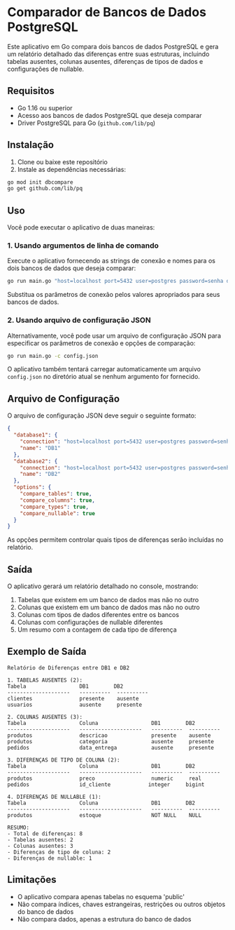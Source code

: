 # Comparador de Bancos de Dados PostgreSQL

Este aplicativo em Go compara dois bancos de dados PostgreSQL e gera um relatório detalhado das diferenças entre suas estruturas, incluindo tabelas ausentes, colunas ausentes, diferenças de tipos de dados e configurações de nullable.

## Requisitos

- Go 1.16 ou superior
- Acesso aos bancos de dados PostgreSQL que deseja comparar
- Driver PostgreSQL para Go (`github.com/lib/pq`)

## Instalação

1. Clone ou baixe este repositório
2. Instale as dependências necessárias:

```bash
go mod init dbcompare
go get github.com/lib/pq
```

## Uso

Você pode executar o aplicativo de duas maneiras:

### 1. Usando argumentos de linha de comando

Execute o aplicativo fornecendo as strings de conexão e nomes para os dois bancos de dados que deseja comparar:

```bash
go run main.go "host=localhost port=5432 user=postgres password=senha dbname=db1 sslmode=disable" "DB1" "host=localhost port=5432 user=postgres password=senha dbname=db2 sslmode=disable" "DB2"
```

Substitua os parâmetros de conexão pelos valores apropriados para seus bancos de dados.

### 2. Usando arquivo de configuração JSON

Alternativamente, você pode usar um arquivo de configuração JSON para especificar os parâmetros de conexão e opções de comparação:

```bash
go run main.go -c config.json
```

O aplicativo também tentará carregar automaticamente um arquivo `config.json` no diretório atual se nenhum argumento for fornecido.

## Arquivo de Configuração

O arquivo de configuração JSON deve seguir o seguinte formato:

```json
{
  "database1": {
    "connection": "host=localhost port=5432 user=postgres password=senha dbname=db1 sslmode=disable",
    "name": "DB1"
  },
  "database2": {
    "connection": "host=localhost port=5432 user=postgres password=senha dbname=db2 sslmode=disable",
    "name": "DB2"
  },
  "options": {
    "compare_tables": true,
    "compare_columns": true,
    "compare_types": true,
    "compare_nullable": true
  }
}
```

As opções permitem controlar quais tipos de diferenças serão incluídas no relatório.

## Saída

O aplicativo gerará um relatório detalhado no console, mostrando:

1. Tabelas que existem em um banco de dados mas não no outro
2. Colunas que existem em um banco de dados mas não no outro
3. Colunas com tipos de dados diferentes entre os bancos
4. Colunas com configurações de nullable diferentes
5. Um resumo com a contagem de cada tipo de diferença

## Exemplo de Saída

```
Relatório de Diferenças entre DB1 e DB2

1. TABELAS AUSENTES (2):
Tabela                 DB1        DB2       
--------------------   ----------  ----------
clientes               presente    ausente   
usuarios               ausente     presente  

2. COLUNAS AUSENTES (3):
Tabela                 Coluna                 DB1        DB2       
--------------------   --------------------   ----------  ----------
produtos               descricao              presente    ausente   
produtos               categoria              ausente     presente  
pedidos                data_entrega           ausente     presente  

3. DIFERENÇAS DE TIPO DE COLUNA (2):
Tabela                 Coluna                 DB1        DB2       
--------------------   --------------------   ----------  ----------
produtos               preco                  numeric     real      
pedidos                id_cliente            integer     bigint    

4. DIFERENÇAS DE NULLABLE (1):
Tabela                 Coluna                 DB1        DB2       
--------------------   --------------------   ----------  ----------
produtos               estoque                NOT NULL    NULL      

RESUMO:
- Total de diferenças: 8
- Tabelas ausentes: 2
- Colunas ausentes: 3
- Diferenças de tipo de coluna: 2
- Diferenças de nullable: 1
```

## Limitações

- O aplicativo compara apenas tabelas no esquema 'public'
- Não compara índices, chaves estrangeiras, restrições ou outros objetos do banco de dados
- Não compara dados, apenas a estrutura do banco de dados